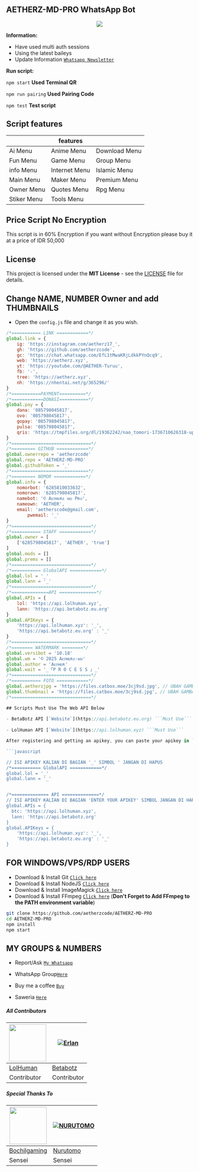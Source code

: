 ## AETHERZ-MD-PRO WhatsApp Bot

<div id="header" align="center">
  <img src="https://files.catbox.moe/3cj9sd.jpg"/>
</div>

**Information:**
- Have used multi auth sessions 
- Using the latest baileys
- Update Information [`Whatsapp Newsletter`](https://whatsapp.com/channel/0029Vawy95bKwqSKVROTsi47)

**Run script:**

```npm start``` **Used Terminal QR**

```npm run pairing``` **Used Pairing Code**

```npm test``` **Test script**

## Script features

|| features ||
|----------|----------|----------|
| Ai Menu | Anime Menu | Download Menu |
| Fun Menu | Game Menu | Group Menu |
| info Menu | Internet Menu | Islamic Menu |
| Main Menu | Maker Menu | Premium Menu |
| Owner Menu | Quotes Menu | Rpg Menu |
| Stiker Menu | Tools Menu |

## Price Script No Encryption 

This script is in 60% Encryption
if you want without Encryption please buy it at a price of IDR 50,000

## License

This project is licensed under the **MIT License** - see the [LICENSE](LICENSE) file for details.

## Change NAME, NUMBER Owner and add THUMBNAILS

- Open the ```config.js``` file and change it as you wish.

```javascript
/*=========== LINK ============*/
global.link = {
	ig: 'https://instagram.com/aetherz17_',
	gh: 'https://github.com/aetherzcode',
	gc: 'https://chat.whatsapp.com/EfL1tMwaKRjLdkkPYnQcq9',
	web: 'https://aetherz.xyz',
	yt: 'https://youtube.com/@AETHER-Turuu',
	fb: '-',
    tree: 'https://aetherz.xyz',
	nh: 'https://nhentai.net/g/365296/'	
}
/*===========PAYMENT==========*/
/*============DONASI===========*/
global.pay = {
	dana: '085798045817',
	ovo: '085798045817',
	gopay: '085798045817',
	pulsa: '085798045817',
	qris: 'https://tmpfiles.org/dl/19362242/nao_tomori-1736710626318-upload.jpg'
}
/*==============================*/
/*========= GITHUB ============*/
global.ownerrepo = 'aetherzcode'
global.repo = 'AETHERZ-MD-PRO'
global.githubToken = '_'
/*=============================*/
/*========= NOMOR ============*/
global.info = {
	nomorbot: '6285810033632',
	nomorown: '6285798045817',
	namebot: '© Aᴇᴛʜᴇʀᴢ ᴍᴅ Pʀᴏ',
	nameown: 'AETHER',
	email: 'aetherscode@gmail.com',
        pwemail: '_'
}
/*==============================*/
/*=========== STAFF ============*/
global.owner = [
    ['6285798045817', 'AETHER', 'true']
]
global.mods = [] 
global.prems = [] 
/*==============================*/
/*=========== GlobalAPI ============*/
global.lol = '_'
global.lann = '_'
/*==============================*/
/*==============API ==============*/
global.APIs = {
    lol: 'https://api.lolhuman.xyz',
    lann: 'https://api.betabotz.eu.org'
}
global.APIKeys = {
    'https://api.lolhuman.xyz': '_',
    'https://api.betabotz.eu.org' : '_'
}
/*==============================*/
/*======== WATERMARK ========*/
global.versibot = '10.18'
global.wm = '© 2025 Aᴇᴛʜᴇʀᴢ-ᴍᴅ' 
global.author = 'Aᴇᴛʜᴇʀ'
global.wait = '_「P R O C E S S 」_'
/*==============================*/
/*=========== FOTO ============*/
global.aetherzjpg = 'https://files.catbox.moe/3cj9sd.jpg', // UBAH GAMBAR LU   
global.thumbnail = 'https://files.catbox.moe/3cj9sd.jpg', // UBAH GAMBAR LU   
/*==============================*/

## Scripts Must Use The Web API Below
  
- BetaBotz API [`Website`](https://api.betabotz.eu.org) ```Must Use```
  
- LolHuman API [`Website`](https://api.lolhuman.xyz) ```Must Use```

After registering and getting an apikey, you can paste your apikey in ```config.js```

```javascript

// ISI APIKEY KALIAN DI BAGIAN '_' SIMBOL ' JANGAN DI HAPUS
/*=========== GlobalAPI ============*/
global.lol = '_'
global.lann = '_'


/*============== API ==============*/
// ISI APIKEY KALIAN DI BAGIAN 'ENTER YOUR APIKEY' SIMBOL JANGAN DI HAPUS
global.APIs = {
  btc: 'https://api.lolhuman.xyz',
  lann: 'https://api.betabotz.org'
} 
global.APIKeys = {
    'https://api.lolhuman.xyz': '_',
    'https://api.betabotz.eu.org' : '_'
}
```


## FOR WINDOWS/VPS/RDP USERS

* Download & Install Git [`Click here`](https://git-scm.com/downloads)
* Download & Install NodeJS [`Click here`](https://nodejs.org/en/download)
* Download & Install ImageMagick [`Click here`](https://imagemagick.org/script/download.php)
* Download & Install FFmpeg [`Click here`](https://ffmpeg.org/download.html) (**Don't Forget to Add FFmpeg to the PATH environment variable**)

```bash
git clone https://github.com/aetherzcode/AETHERZ-MD-PRO
cd AETHERZ-MD-PRO
npm install
npm start
```


## MY GROUPS & NUMBERS

- Report/Ask [`My Whatsapp`](https://wa.me/6285798045817)

- WhatsApp Group[`Here`](https://chat.whatsapp.com/EfL1tMwaKRjLdkkPYnQcq9)

- Buy me a coffee [`Buy`](https://files.catbox.moe/lyt37y.jpg)

- Saweria [`Here`](https://saweria.co/aetherscode)


##### All Contributors
<a href="https://github.com/LoL-Human"><img src="https://github.com/LoL-Human.png?size=100" width="100" height="100"></a> | [![Erlan](https://github.com/ERLANRAHMAT.png?size=100)](https://github.com/ERLANRAHMAT) 
---|---
[LolHuman](https://github.com/LoL-Human)  | [Betabotz](https://github.com/ERLANRAHMAT)
Contributor | Contributor |

##### Special Thanks To
<!--[![Nurutomo](https://github.com/Nurutomo.png?size=100)](https://github.com/Nurutomo)
[![BochilGaming](https://github.com/BochilGaming.png?size=100)](https://github.com/BochilGaming)
[![adiwajshing/Baileys](https://github.com/adiwajshing.png?size=100)](https://github.com/adiwajshing)-->
<a href="https://github.com/BochilGaming"><img src="https://github.com/BochilGaming.png?size=100" width="100" height="100"></a> | [![NURUTOMO](https://github.com/Nurutomo.png?size=100)](https://github.com/Nurutomo) 
---|---
[Bochilgaming](https://github.com/BochilGaming)  | [Nurutomo](https://github.com/Nurutomo)
Sensei | Sensei |
